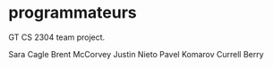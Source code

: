 programmateurs
==============

GT CS 2304 team project.

Sara Cagle
Brent McCorvey
Justin Nieto
Pavel Komarov
Currell Berry
